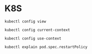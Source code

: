 # K8S

`kubectl config view`

`kubectl config current-context`

`kubectl config use-context`

`kubectl explain pod.spec.restartPolicy`
